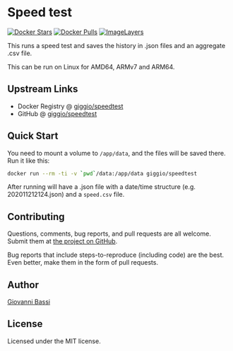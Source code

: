 # Speed test

[![Docker Stars](https://img.shields.io/docker/stars/giggio/speedtest.svg)](https://hub.docker.com/r/giggio/speedtest/)
[![Docker Pulls](https://img.shields.io/docker/pulls/giggio/speedtest.svg)](https://hub.docker.com/r/giggio/speedtest/)
[![ImageLayers](https://images.microbadger.com/badges/image/giggio/speedtest.svg)](https://microbadger.com/#/images/giggio/speedtest)

This runs a speed test and saves the history in .json files and an aggregate .csv
file.

This can be run on Linux for AMD64, ARMv7 and ARM64.

## Upstream Links

* Docker Registry @ [giggio/speedtest](https://hub.docker.com/r/giggio/speedtest/)
* GitHub @ [giggio/speedtest](https://github.com/giggio/speedtest)

## Quick Start

You need to mount a volume to `/app/data`, and the files will be saved there.
Run it like this:

````bash
docker run --rm -ti -v `pwd`/data:/app/data giggio/speedtest
````

After running will have a .json file with a date/time structure
(e.g. 202011212124.json) and a `speed.csv` file.

## Contributing

Questions, comments, bug reports, and pull requests are all welcome.  Submit them at
[the project on GitHub](https://github.com/giggio/speedtest/).

Bug reports that include steps-to-reproduce (including code) are the
best. Even better, make them in the form of pull requests.

## Author

[Giovanni Bassi](https://github.com/giggio)

## License

Licensed under the MIT license.